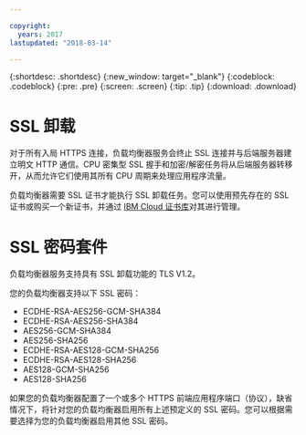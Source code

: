 ```yaml
---

copyright:
  years: 2017
lastupdated: "2018-03-14"

---
```


{:shortdesc: .shortdesc}
{:new_window: target="_blank"}
{:codeblock: .codeblock}
{:pre: .pre}
{:screen: .screen}
{:tip: .tip}
{:download: .download}

# SSL 卸载

对于所有入局 HTTPS 连接，负载均衡器服务会终止 SSL 连接并与后端服务器建立明文 HTTP 通信。CPU 密集型 SSL 握手和加密/解密任务将从后端服务器转移开，从而允许它们使用其所有 CPU 周期来处理应用程序流量。 

负载均衡器需要 SSL 证书才能执行 SSL 卸载任务。您可以使用预先存在的 SSL 证书或购买一个新证书，并通过 [IBM Cloud 证书库](https://control.softlayer.com/security/sslcerts)对其进行管理。 

# SSL 密码套件
负载均衡器服务支持具有 SSL 卸载功能的 TLS V1.2。

您的负载均衡器支持以下 SSL 密码：

* ECDHE-RSA-AES256-GCM-SHA384
* ECDHE-RSA-AES256-SHA384
* AES256-GCM-SHA384
* AES256-SHA256
* ECDHE-RSA-AES128-GCM-SHA256
* ECDHE-RSA-AES128-SHA256
* AES128-GCM-SHA256
* AES128-SHA256

如果您的负载均衡器配置了一个或多个 HTTPS 前端应用程序端口（协议），缺省情况下，将针对您的负载均衡器启用所有上述预定义的 SSL 密码。您可以根据需要选择为您的负载均衡器启用其他 SSL 密码。
